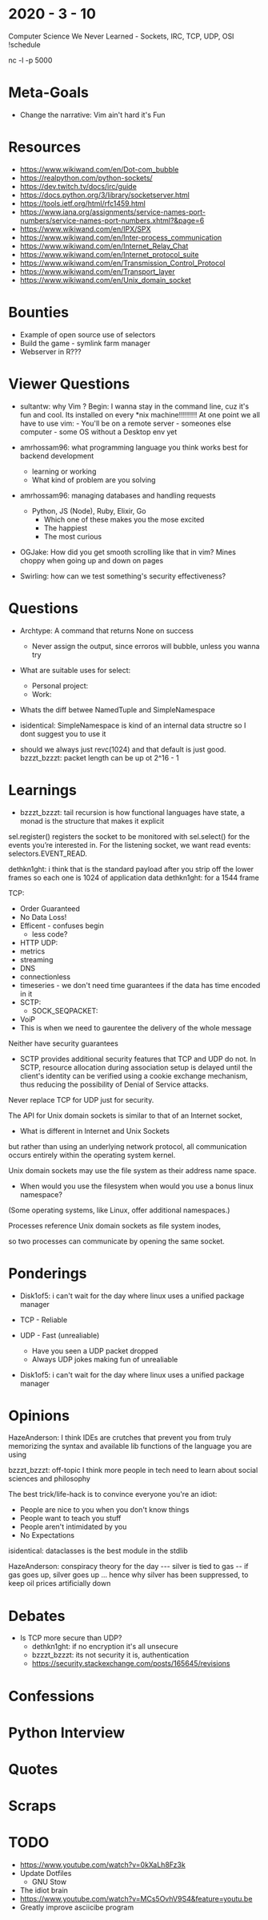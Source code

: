2020 - 3 - 10
=============

Computer Science We Never Learned - Sockets, IRC, TCP, UDP, OSI !schedule



nc -l -p 5000


Meta-Goals
==========
- Change the narrative: Vim ain't hard it's Fun

Resources
=========
- https://www.wikiwand.com/en/Dot-com_bubble
- https://realpython.com/python-sockets/
- https://dev.twitch.tv/docs/irc/guide
- https://docs.python.org/3/library/socketserver.html
- https://tools.ietf.org/html/rfc1459.html
- https://www.iana.org/assignments/service-names-port-numbers/service-names-port-numbers.xhtml?&page=6
- https://www.wikiwand.com/en/IPX/SPX
- https://www.wikiwand.com/en/Inter-process_communication
- https://www.wikiwand.com/en/Internet_Relay_Chat
- https://www.wikiwand.com/en/Internet_protocol_suite
- https://www.wikiwand.com/en/Transmission_Control_Protocol
- https://www.wikiwand.com/en/Transport_layer
- https://www.wikiwand.com/en/Unix_domain_socket

Bounties
========
- Example of open source use of selectors
- Build the game - symlink farm manager
- Webserver in R???

Viewer Questions
================
- sultantw: why Vim ?
  Begin: I wanna stay in the command line, cuz it's
        fun and cool. 
        Its installed on every *nix machine!!!!!!!!!
        At one point we all have to use vim:
          - You'll be on a remote server
          - someones else computer
          - some OS without a Desktop env yet

- amrhossam96: what programming language you think works best for backend development
  - learning or working
  - What kind of problem are you solving
- amrhossam96: managing databases and handling requests
  - Python, JS (Node), Ruby, Elixir, Go
    - Which one of these makes you the mose excited
    - The happiest
    - The most curious

- OGJake: How did you get smooth scrolling like that in vim? Mines choppy when going up and down on pages

- Swirling: how can we test something's security effectiveness?


Questions
=========
- Archtype: A command that returns None on success
  - Never assign the output, since erroros will bubble, unless you wanna try


- What are suitable uses for select:
  - Personal project:
  - Work:

- Whats the diff betwee NamedTuple and SimpleNamespace
- isidentical: SimpleNamespace is kind of an internal data structre so I dont suggest you to use it


- should we always just revc(1024) and that default is just good.
bzzzt_bzzzt: packet length can be up ot 2^16 - 1


Learnings
=========
- bzzzt_bzzzt: tail recursion is how functional languages have state, a monad is the structure that makes it explicit

sel.register() registers the socket to be monitored with sel.select() for the events you’re interested in. For the listening socket, we want read events: selectors.EVENT_READ.


dethkn1ght: i think that is the standard payload after you strip off the lower frames so each one is 1024 of application data
dethkn1ght: for a 1544 frame


TCP:
- Order Guaranteed
- No Data Loss!
- Efficent - confuses begin
  - less code?
- HTTP
UDP:
- metrics
- streaming
- DNS
- connectionless
- timeseries - we don't need time guarantees if the data has time encoded in it
- SCTP:
  - SOCK_SEQPACKET:
 -  VoiP
 - This is when we need to gaurentee the delivery of the whole message


Neither have security guarantees


- SCTP provides additional security features that TCP and UDP do not. In SCTP, resource allocation during association setup is delayed until the client's identity can be verified using a cookie exchange mechanism, thus reducing the possibility of Denial of Service attacks.

Never replace TCP for UDP just for security.



The API for Unix domain sockets is similar to that of an Internet socket,
 - What is different in Internet and Unix Sockets


but rather than using an underlying network protocol,
all communication occurs entirely within the operating system kernel.

Unix domain sockets may use the file system as their address name space.
- When would you use the filesystem when would you use a bonus linux namespace?

(Some operating systems, like Linux, offer additional namespaces.)

Processes reference Unix domain sockets as file system inodes,

so two processes can communicate by opening the same socket.


Ponderings
==========
- Disk1of5: i can't wait for the day where linux uses a unified package manager
- TCP - Reliable
- UDP - Fast (unrealiable)
  - Have you seen a UDP packet dropped
  - Always UDP jokes making fun of unrealiable

- Disk1of5: i can't wait for the day where linux uses a unified package manager

Opinions
========

HazeAnderson: I think IDEs are crutches that prevent you from truly memorizing the syntax and available lib functions of the language you are using


bzzzt_bzzzt: off-topic I think more people in tech need to learn about social sciences and philosophy


The best trick/life-hack is to convince everyone you're an idiot:
  - People are nice to you when you don't know things
  - People want to teach you stuff
  - People aren't intimidated by you
  - No Expectations


isidentical: dataclasses is the best module in the stdlib



HazeAnderson: conspiracy theory for the day --- silver is tied to gas -- if gas goes up, silver goes up ... hence why silver has been suppressed, to keep oil prices artificially down

Debates
=======
- Is TCP more secure than UDP?
  - dethkn1ght: if no encryption it's all unsecure
  - bzzzt_bzzzt: its not security it is, authentication
  - https://security.stackexchange.com/posts/165645/revisions

Confessions
===========

Python Interview
================

Quotes
======

Scraps
======

TODO
====
- https://www.youtube.com/watch?v=0kXaLh8Fz3k
- Update Dotfiles
  - GNU Stow
- The idiot brain
- https://www.youtube.com/watch?v=MCs5OvhV9S4&feature=youtu.be
- Greatly improve asciicibe program
